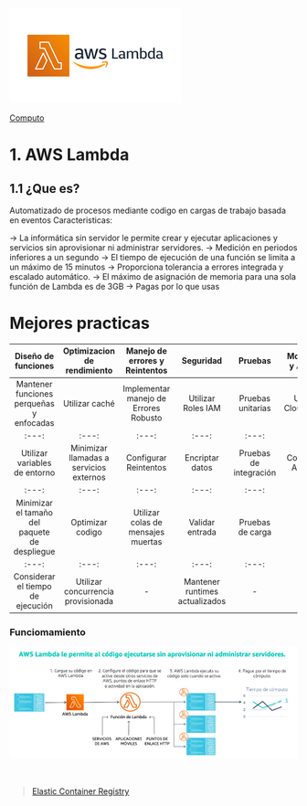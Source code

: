 ![Amazon Lambda](../../00_assets/Computo/Lambda-logo.png)

[Computo](../../01-Computo/)

# 1. AWS Lambda

## 1.1 ¿Que es?

Automatizado de procesos mediante codigo en cargas de trabajo basada en eventos
Caracteristicas:

-> La informática sin servidor le permite crear y ejecutar aplicaciones y servicios sin aprovisionar ni administrar servidores. 
-> Medición en periodos inferiores a un segundo
-> El tiempo de ejecución de una función se limita a un máximo de 15 minutos 
-> Proporciona tolerancia a errores integrada y escalado automático.
-> El máximo de asignación de memoria para una sola función de Lambda es de 3GB
-> Pagas por lo que usas

# Mejores practicas

| Diseño de funciones | Optimizacion de rendimiento | Manejo de errores y Reintentos | Seguridad | Pruebas | Monitoreo y Alertas | Consideraciones Adicionales | Herramientas y recursos |
|:---:|:---:|:---:|:---:|:---:|:---:|:---:|:---:|
| Mantener funciones perqueñas y enfocadas | Utilizar caché | Implementar manejo de Errores Robusto | Utilizar Roles IAM | Pruebas unitarias | Utilizar CloudWatch | Diseño modular | AWS SAM |
|:---:|:---:|:---:|:---:|:---:|:---:|:---:|:---:|
| Utilizar variables de entorno | Minimizar llamadas a servicios externos | Configurar Reintentos | Encriptar datos | Pruebas de integración | Configurar Alarmas | Utilizar capas de Lambda | AWS Lambda Powertools |
|:---:|:---:|:---:|:---:|:---:|:---:|:---:|:---:|
| Minimizar el tamaño del paquete de despliegue | Optimizar codigo | Utilizar colas de mensajes muertas | Validar entrada | Pruebas de carga | - | Considerar el uso de contenedores | Documentacion de AWS Lambda |
|:---:|:---:|:---:|:---:|:---:|:---:|:---:|:---:|
| Considerar el tiempo de ejecución | Utilizar concurrencia provisionada | - | Mantener runtimes actualizados | - | - | - | - |



















### Funciomamiento
![Funcionamiento](../../00_assets/Computo/funcionamiento-lambda.png)

<br/>

> [Elastic Container Registry](../03-Contenedores/ECR.md)

<br/>